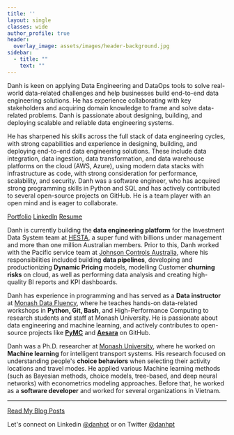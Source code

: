 ```yaml
---
title: ''
layout: single
classes: wide
author_profile: true
header:
  overlay_image: assets/images/header-background.jpg
sidebar:
  - title: ""
    text: ""
---
```


Danh is keen on applying Data Engineering and DataOps tools to solve real-world data-related challenges and help businesses build end-to-end data engineering solutions. He has experience collaborating with key stakeholders and acquiring domain knowledge to frame and solve data-related problems. Danh is passionate about designing, building, and deploying scalable and reliable data engineering systems.

He has sharpened his skills across the full stack of data engineering cycles, with strong capabilities and experience in designing, building, and deploying end-to-end data engineering solutions. These include data integration, data ingestion, data transformation, and data warehouse platforms on the cloud (AWS, Azure), using modern data stacks with infrastructure as code, with strong consideration for performance, scalability, and security. Danh was a software engineer, who has acquired strong programming skills in Python and SQL and has actively contributed to several open-source projects on GitHub. He is a team player with an open mind and is eager to collaborate.


<p class="text-center"> <a href="https://danhphan.net/projects/" class="btn btn--info">Portfolio</a> <a href="https://www.linkedin.com/in/danhpt" class="btn btn--info">LinkedIn</a> <a href="https://danhphan.net/resume/" class="btn btn--info">Resume</a> </p>

Danh is currently building the **data engineering platform** for the Investment Data System team at [HESTA](https://www.hesta.com.au/about-us), a super fund with billions under management and more than one million Australian members. Prior to this, Danh worked with the Pacific service team at [Johnson Controls Australia](https://www.johnsoncontrols.com/en_au), where his responsibilities included building **data pipelines**, developing and productionizing **Dynamic Pricing** models, modelling Customer **churning risks** on cloud, as well as performing data analysis and creating high-quality BI reports and KPI dashboards.

Danh has experience in programming and has served as a **Data instructor** at [Monash Data Fluency](https://www.monash.edu/data-fluency/home), where he teaches hands-on data-related workshops in **Python, Git, Bash**, and High-Performance Computing to research students and staff at Monash University. He is passionate about data engineering and machine learning, and actively contributes to open-source projects like **[PyMC](https://github.com/pymc-devs/pymc/pulls?q=danhphan)** and **[Aesara](https://github.com/aesara-devs/aesara/pulls?q=is%3Apr+author%3Adanhphan)** on GitHub.

Danh was a Ph.D. researcher at [Monash University](https://www.monash.edu/engineering/its), where he worked on **Machine learning** for intelligent transport systems. His research focused on understanding people's **choice behaviors** when selecting their activity locations and travel modes. He applied various Machine learning methods (such as Bayesian methods, choice models, tree-based, and deep neural networks) with econometrics modeling approaches. Before that, he worked as a **software developer** and worked for several organizations in Vietnam.

---

<p class="text-center"><a href="https://danhphan.net/blog/" class="btn btn--info">Read My Blog Posts</a></p>

Let's connect on Linkedin <a href="https://www.linkedin.com/in/danhpt">@danhpt</a> or on Twitter <a href="https://twitter.com/danhpt">@danhpt</a>

<!-- <a class="twitter-timeline" data-height="650" href="https://twitter.com/danhpt?ref_src=twsrc%5Etfw">Tweets by danh phan</a> <script async src="https://platform.twitter.com/widgets.js" charset="utf-8"></script> -->